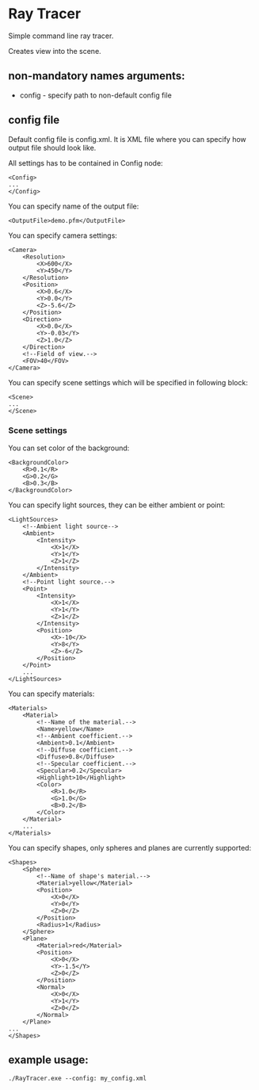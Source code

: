 # Ray Tracer
Simple command line ray tracer.

Creates view into the scene.

## non-mandatory names arguments:
- config - specify path to non-default config file

## config file
Default config file is config.xml. It is XML file where you can specify
how output file should look like.

All settings has to be contained in Config node:

    <Config>
    ...
    </Config>

You can specify name of the output file:

    <OutputFile>demo.pfm</OutputFile>

You can specify camera settings:

	<Camera>
		<Resolution>
			<X>600</X>
			<Y>450</Y>
		</Resolution>
		<Position>
			<X>0.6</X>
			<Y>0.0</Y>
			<Z>-5.6</Z>
		</Position>
		<Direction>
			<X>0.0</X>
			<Y>-0.03</Y>
			<Z>1.0</Z>
		</Direction>
        <!--Field of view.-->
		<FOV>40</FOV>
	</Camera>

You can specify scene settings which will be specified in following block:

    <Scene>
    ...
    </Scene>

### Scene settings

You can set color of the background:

    <BackgroundColor>
        <R>0.1</R>
        <G>0.2</G>
        <B>0.3</B>
    </BackgroundColor>

You can specify light sources, they can be either ambient or point:

    <LightSources>
        <!--Ambient light source-->
        <Ambient>
            <Intensity>
                <X>1</X>
                <Y>1</Y>
                <Z>1</Z>
            </Intensity>
        </Ambient>
        <!--Point light source.-->
        <Point>
            <Intensity>
                <X>1</X>
                <Y>1</Y>
                <Z>1</Z>
            </Intensity>
            <Position>
                <X>-10</X>
                <Y>8</Y>
                <Z>-6</Z>
            </Position>
        </Point>
        ...
    </LightSources>

You can specify materials:

    <Materials>
        <Material>
            <!--Name of the material.-->
            <Name>yellow</Name>
            <!--Ambient coefficient.-->
            <Ambient>0.1</Ambient>
            <!--Diffuse coefficient.-->
            <Diffuse>0.8</Diffuse>
            <!--Specular coefficient.-->
            <Specular>0.2</Specular>
            <Highlight>10</Highlight>
            <Color>
                <R>1.0</R>
                <G>1.0</G>
                <B>0.2</B>
            </Color>
        </Material>
        ...
    </Materials>

You can specify shapes, only spheres and planes are currently supported:

    <Shapes>
        <Sphere>
            <!--Name of shape's material.-->
            <Material>yellow</Material>
            <Position>
                <X>0</X>
                <Y>0</Y>
                <Z>0</Z>
            </Position>
            <Radius>1</Radius>
        </Sphere>
        <Plane>
            <Material>red</Material>
            <Position>
                <X>0</X>
                <Y>-1.5</Y>
                <Z>0</Z>
            </Position>
            <Normal>
                <X>0</X>
                <Y>1</Y>
                <Z>0</Z>
            </Normal>
        </Plane>
    ...
    </Shapes>

## example usage:

    ./RayTracer.exe --config: my_config.xml